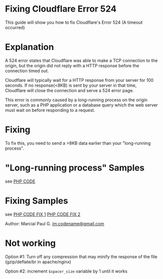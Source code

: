# Fixing Cloudflare Error 524
This guide will show you how to fix Cloudflare's Error 524 (A timeout occurred)

# Explanation
A 524 error states that Cloudflare was able to make a TCP connection to the origin, but the origin did not reply with a HTTP response before the connection timed out.

Cloudflare will typically wait for a HTTP response from your server for 100 seconds. If no response(<8KB) is sent by your server in that time, Cloudflare will close the connection and serve a 524 error page.

This error is commonly caused by a long-running process on the origin server, such as a PHP application or a database query which the web server must wait on before responding to a request.

# Fixing
To fix this, you need to send a >8KB data earlier than your "long-running process".

# "Long-running process" Samples
see [PHP CODE](https://github.com/marcialpaulg/Fixing-Cloudflare-Error-524/blob/master/long-running-proccess.php)

# Fixing Samples
see [PHP CODE FIX 1](https://github.com/marcialpaulg/Fixing-Cloudflare-Error-524/blob/master/long-running-proccess-FIXED.php)
[PHP CODE FIX 2](https://github.com/marcialpaulg/Fixing-Cloudflare-Error-524/blob/master/long-running-proccess-FIXED-2.php)

Author: Marcial Paul G. <im.codename@gmail.com>

# Not working
Option #1: Turn off any compression that may minify the response of the file (gzip/deflate/br in apache/nginx)

Option #2: increment `$spacer_size` variable by 1 until it works
